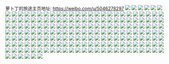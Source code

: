 萝卜丁的旅途主页地址: https://weibo.com/u/5046278297 
![](https://wx4.sinaimg.cn/mw2000/005vvFvrly1h9kzng9oqxj30u00u0102.jpg) 
![](https://wx4.sinaimg.cn/mw2000/005vvFvrly1h9kzngr4spj30u00u0aj0.jpg) 
![](https://wx4.sinaimg.cn/mw2000/005vvFvrly1h9kznhi5dej30u00u0qaw.jpg) 
![](https://wx4.sinaimg.cn/mw2000/005vvFvrly1h9kznicckhj30u00u010z.jpg) 
![](https://wx4.sinaimg.cn/mw2000/005vvFvrly1h9kzqz7zy7j30u00u0zt5.jpg) 
![](https://wx4.sinaimg.cn/mw2000/005vvFvrly1h9jxg8m4dfj31400u0wmi.jpg) 
![](https://wx4.sinaimg.cn/mw2000/005vvFvrly1h9jxg7xqjvj313z0u0aex.jpg) 
![](https://wx4.sinaimg.cn/mw2000/005vvFvrly1h9jxg9s2hlj313z0u00xc.jpg) 
![](https://wx4.sinaimg.cn/mw2000/005vvFvrly1h9hl5ff2g3j31400u07bp.jpg) 
![](https://wx4.sinaimg.cn/mw2000/005vvFvrly1h9hl5etvsfj31400u0n96.jpg) 
![](https://wx4.sinaimg.cn/mw2000/005vvFvrly1h9hl5gl26oj315t0u0ama.jpg) 
![](https://wx4.sinaimg.cn/mw2000/005vvFvrly1h9hl915r0ej31400u0wlw.jpg) 
![](https://wx4.sinaimg.cn/mw2000/005vvFvrly1h9hl90gqwsj31400u0qcu.jpg) 
![](https://wx4.sinaimg.cn/mw2000/005vvFvrly1h9hlaoyb8lj30u00miwjt.jpg) 
![](https://wx4.sinaimg.cn/mw2000/005vvFvrly1h9e322m05fj30u00u0gte.jpg) 
![](https://wx4.sinaimg.cn/mw2000/005vvFvrly1h9e322x6lij30v60pqjst.jpg) 
![](https://wx4.sinaimg.cn/mw2000/005vvFvrly1h94vek2mdrj30u00u0ago.jpg) 
![](https://wx4.sinaimg.cn/mw2000/005vvFvrly1h94vekkx7sj30u00u0dly.jpg) 
![](https://wx4.sinaimg.cn/mw2000/005vvFvrly1h94vejhp0ij30u00u0qdi.jpg) 
![](https://wx4.sinaimg.cn/mw2000/005vvFvrly1h94vel3frij30u00u0te2.jpg) 
![](https://wx4.sinaimg.cn/mw2000/005vvFvrly1h8qzs72x6jj30mi0mi45r.jpg) 
![](https://wx4.sinaimg.cn/mw2000/005vvFvrly1h8qzs4i8raj320d20dhdt.jpg) 
![](https://wx4.sinaimg.cn/mw2000/005vvFvrly1h8qzs6p1skj32c02c0hdu.jpg) 
![](https://wx4.sinaimg.cn/mw2000/005vvFvrly1h8qzs32c6wj32c02c01ky.jpg) 
![](https://wx4.sinaimg.cn/mw2000/005vvFvrly1h8qzs5j8jbj32c02c0kjm.jpg) 
![](https://wx4.sinaimg.cn/mw2000/005vvFvrly1h8jxwo8zt7j31400u0drs.jpg) 
![](https://wx4.sinaimg.cn/mw2000/005vvFvrly1h8jxwnh0pzj30u00mijvk.jpg) 
![](https://wx4.sinaimg.cn/mw2000/005vvFvrly1h8jxwp1gcnj31400u0wmr.jpg) 
![](https://wx4.sinaimg.cn/mw2000/005vvFvrly1h8hp4ah5bbj31400u0wu5.jpg) 
![](https://wx4.sinaimg.cn/mw2000/005vvFvrly1h8hp3s90j1j30u00mi15e.jpg) 
![](https://wx4.sinaimg.cn/mw2000/005vvFvrly1h8hp3i5jxmj30mi0gv0y9.jpg) 
![](https://wx4.sinaimg.cn/mw2000/005vvFvrly1h8bvztxev1j30tv0tvgu7.jpg) 
![](https://wx4.sinaimg.cn/mw2000/005vvFvrly1h8bvzthrupj33402c0u0x.jpg) 
![](https://wx4.sinaimg.cn/mw2000/005vvFvrly1h8bvzu81wbj30u00u0aki.jpg) 
![](https://wx4.sinaimg.cn/mw2000/005vvFvrly1h86qena1asj30u01t1wn0.jpg) 
![](https://wx4.sinaimg.cn/mw2000/005vvFvrly1h81ilox36qj30ty0ty784.jpg) 
![](https://wx4.sinaimg.cn/mw2000/005vvFvrly1h81ilof73sj30tu0tuahp.jpg) 
![](https://wx4.sinaimg.cn/mw2000/005vvFvrly1h81ilpbv67j30u00u0n4p.jpg) 
![](https://wx4.sinaimg.cn/mw2000/005vvFvrly1h7vszazfckj31400u0gwp.jpg) 
![](https://wx4.sinaimg.cn/mw2000/005vvFvrly1h7ujp4i2fhj313u0tu7cf.jpg) 
![](https://wx4.sinaimg.cn/mw2000/005vvFvrly1h7ujp3r0f6j30tu0tutis.jpg) 
![](https://wx4.sinaimg.cn/mw2000/005vvFvrly1h7q0v6s628j30u00u0jx4.jpg) 
![](https://wx4.sinaimg.cn/mw2000/005vvFvrly1h7q0v8y877j30u00u043q.jpg) 
![](https://wx4.sinaimg.cn/mw2000/005vvFvrly1h7oub2rsuhj30tu0tu0zs.jpg) 
![](https://wx4.sinaimg.cn/mw2000/005vvFvrly1h7oub3emm5j30u00u0tgs.jpg) 
![](https://wx4.sinaimg.cn/mw2000/005vvFvrly1h7oub4ilbgj30u00u0qag.jpg) 
![](https://wx4.sinaimg.cn/mw2000/005vvFvrly1h7oub54cbuj30u00u010d.jpg) 
![](https://wx4.sinaimg.cn/mw2000/005vvFvrly1h7oub5zd7hj30u00u0jz1.jpg) 
![](https://wx4.sinaimg.cn/mw2000/005vvFvrly1h7oub6lxezj30u00u0dn0.jpg) 
![](https://wx4.sinaimg.cn/mw2000/005vvFvrly1h7oub25i65j30u00u0agc.jpg) 
![](https://wx4.sinaimg.cn/mw2000/005vvFvrly1h7oub7bko8j30u00u0tf1.jpg) 
![](https://wx4.sinaimg.cn/mw2000/005vvFvrly1h7oub87zwpj30u00u046q.jpg) 
![](https://wx4.sinaimg.cn/mw2000/005vvFvrly1h7oub8qum2j30tu0tun35.jpg) 
![](https://wx4.sinaimg.cn/mw2000/005vvFvrly1h7oufsqkwcj31400u0gtc.jpg) 
![](https://wx4.sinaimg.cn/mw2000/005vvFvrly1h7nker1xgrj327827ab2a.jpg) 
![](https://wx4.sinaimg.cn/mw2000/005vvFvrly1h7ka0v6822j30u00u0wnn.jpg) 
![](https://wx4.sinaimg.cn/mw2000/005vvFvrly1h7ka0ws1fhj30u00u0gv0.jpg) 
![](https://wx4.sinaimg.cn/mw2000/005vvFvrly1h7ka0xil6mj30tu0tujxi.jpg) 
![](https://wx4.sinaimg.cn/mw2000/005vvFvrly1h78laouyctj30u00u0ane.jpg) 
![](https://wx4.sinaimg.cn/mw2000/005vvFvrly1h78laryfocj30u00u075g.jpg) 
![](https://wx4.sinaimg.cn/mw2000/005vvFvrly1h78lawjmdpj30u00u0tic.jpg) 
![](https://wx4.sinaimg.cn/mw2000/005vvFvrly1h78lamquw1j32c02c0afk.jpg) 
![](https://wx4.sinaimg.cn/mw2000/005vvFvrly1h78lb4gitmj32c02c0u0x.jpg) 
![](https://wx4.sinaimg.cn/mw2000/005vvFvrly1h78lbf8m8hj32c02c0wpf.jpg) 
![](https://wx4.sinaimg.cn/mw2000/005vvFvrly1h78lc0baj6j33402c0x22.jpg) 
![](https://wx4.sinaimg.cn/mw2000/005vvFvrly1h78lc57elaj31400u0dva.jpg) 
![](https://wx4.sinaimg.cn/mw2000/005vvFvrly1h78lc9wkkaj30u00u0wiw.jpg) 
![](https://wx4.sinaimg.cn/mw2000/005vvFvrly1h78lcd9ssaj30u00u0ack.jpg) 
![](https://wx4.sinaimg.cn/mw2000/005vvFvrly1h78lcelopvj30mi0u0gtw.jpg) 
![](https://wx4.sinaimg.cn/mw2000/005vvFvrly1h78lcfxokwj30mi0u0n4z.jpg) 
![](https://wx4.sinaimg.cn/mw2000/005vvFvrly1h6vyjf3psrj30tu0tu12f.jpg) 
![](https://wx4.sinaimg.cn/mw2000/005vvFvrly1h6vyjg2ncmj30tu0tu754.jpg) 
![](https://wx4.sinaimg.cn/mw2000/005vvFvrly1h6vyfu1rfuj30tu0tu16f.jpg) 
![](https://wx4.sinaimg.cn/mw2000/005vvFvrly1h6vyfvklcdj31400u0786.jpg) 
![](https://wx4.sinaimg.cn/mw2000/005vvFvrly1h6vyfw94nkj30mi0u0407.jpg) 
![](https://wx4.sinaimg.cn/mw2000/005vvFvrly1h6vyfx0zd4j30mi0u0k18.jpg) 
![](https://wx4.sinaimg.cn/mw2000/005vvFvrly1h6vyfys0irj30u0140h6d.jpg) 
![](https://wx4.sinaimg.cn/mw2000/005vvFvrly1h6vyg0igotj30mi0u0tj1.jpg) 
![](https://wx4.sinaimg.cn/mw2000/005vvFvrly1h6vyg1jdhmj30u014013l.jpg) 
![](https://wx4.sinaimg.cn/mw2000/005vvFvrly1h6vyg2m8rpj30mi0u0alq.jpg) 
![](https://wx4.sinaimg.cn/mw2000/005vvFvrly1h6vyg38y44j30mi0u0n50.jpg) 
![](https://wx4.sinaimg.cn/mw2000/005vvFvrly1h6vyg46vrjj30y80ogq8y.jpg) 
![](https://wx4.sinaimg.cn/mw2000/005vvFvrly1h6vygcrqxoj313u0tuapb.jpg) 
![](https://wx4.sinaimg.cn/mw2000/005vvFvrly1h6tltcwiowj32c03407wj.jpg) 
![](https://wx4.sinaimg.cn/mw2000/005vvFvrly1h6rc3jjllfj30mi0u041m.jpg) 
![](https://wx4.sinaimg.cn/mw2000/005vvFvrly1h6rc47inakj30mi0u0dtt.jpg) 
![](https://wx4.sinaimg.cn/mw2000/005vvFvrly1h6rc3mo44pj30u0140ds8.jpg) 
![](https://wx4.sinaimg.cn/mw2000/005vvFvrly1h6rc3uvva4j313w0u0tl4.jpg) 
![](https://wx4.sinaimg.cn/mw2000/005vvFvrly1h6rc3xkzp4j30mi0u0ajw.jpg) 
![](https://wx4.sinaimg.cn/mw2000/005vvFvrly1h6px30pl6dj32c0340hdu.jpg) 
![](https://wx4.sinaimg.cn/mw2000/005vvFvrly1h61s0z03xxj32c02c0e81.jpg) 
![](https://wx4.sinaimg.cn/mw2000/005vvFvrly1h61s0y5igkj32c02c0k14.jpg) 
![](https://wx4.sinaimg.cn/mw2000/005vvFvrly1h61s0zqb5aj30tu0tudhp.jpg) 
![](https://wx4.sinaimg.cn/mw2000/005vvFvrly1h61s103r8kj30u01hcacb.jpg) 
![](https://wx4.sinaimg.cn/mw2000/005vvFvrly1h60cl0ppm7j32c02c0qdo.jpg) 
![](https://wx4.sinaimg.cn/mw2000/005vvFvrly1h60c4wr5dej32c02c04qq.jpg) 
![](https://wx4.sinaimg.cn/mw2000/005vvFvrly1h60c52b5gej322t22t138.jpg) 
![](https://wx4.sinaimg.cn/mw2000/005vvFvrly1h60c59hs5qj327i27ie82.jpg) 
![](https://wx4.sinaimg.cn/mw2000/005vvFvrly1h60c5pv9wfj30tu0tudgj.jpg) 
![](https://wx4.sinaimg.cn/mw2000/005vvFvrly1h60c5t3wrgj32c02c01ky.jpg) 
![](https://wx4.sinaimg.cn/mw2000/005vvFvrly1h60cl1qaq3j32c02c0x6p.jpg) 
![](https://wx4.sinaimg.cn/mw2000/005vvFvrly1h5n0wjboodj32c02c07wh.jpg) 
![](https://wx4.sinaimg.cn/mw2000/005vvFvrly1h5n0wwl7ksj32c02c01ky.jpg) 
![](https://wx4.sinaimg.cn/mw2000/005vvFvrly1h5n0xlxxbej33402c0u0y.jpg) 
![](https://wx4.sinaimg.cn/mw2000/005vvFvrly1h54egusbihj32c0340qct.jpg) 
![](https://wx4.sinaimg.cn/mw2000/005vvFvrly1h54egvlbhnj33402c0gth.jpg) 
![](https://wx4.sinaimg.cn/mw2000/005vvFvrly1h53xr49z03j30c804b0ss.jpg) 
![](https://wx4.sinaimg.cn/mw2000/005vvFvrly1h4zqa9lth4j32c0340npe.jpg) 
![](https://wx4.sinaimg.cn/mw2000/005vvFvrly1h4zqab3q1mj32c03401ky.jpg) 
![](https://wx4.sinaimg.cn/mw2000/005vvFvrly1h4zqacx1c3j32632w47wi.jpg) 
![](https://wx4.sinaimg.cn/mw2000/005vvFvrly1h4wbcfhpi5j32c02c07wi.jpg) 
![](https://wx4.sinaimg.cn/mw2000/005vvFvrly1h4wbck694oj32c02c0x6p.jpg) 
![](https://wx4.sinaimg.cn/mw2000/005vvFvrly1h4wbcb4hj2j32c02c0npd.jpg) 
![](https://wx4.sinaimg.cn/mw2000/005vvFvrly1h4v424cyj2j32c03407wi.jpg) 
![](https://wx4.sinaimg.cn/mw2000/005vvFvrly1h4v427905pj32c03407wi.jpg) 
![](https://wx4.sinaimg.cn/mw2000/005vvFvrly1h4v428hpb9j313u0tu7go.jpg) 
![](https://wx4.sinaimg.cn/mw2000/005vvFvrly1h4v41ke3z0j313u0tuwpn.jpg) 
![](https://wx4.sinaimg.cn/mw2000/005vvFvrly1h4v41l9v9kj30u00u0dq4.jpg) 
![](https://wx4.sinaimg.cn/mw2000/005vvFvrly1h4v41m7oe9j30tu0tuqcs.jpg) 
![](https://wx4.sinaimg.cn/mw2000/005vvFvrly1h4v41njfnpj31400u01bb.jpg) 
![](https://wx4.sinaimg.cn/mw2000/005vvFvrly1h4v4298zyrj30tu0tu0zx.jpg) 
![](https://wx4.sinaimg.cn/mw2000/005vvFvrly1h4v41i9biij33402c04qs.jpg) 
![](https://wx4.sinaimg.cn/mw2000/005vvFvrly1h4qeblre1xj32ps21cqv5.jpg) 
![](https://wx4.sinaimg.cn/mw2000/005vvFvrly1h4qebqdx39j33402c0hdw.jpg) 
![](https://wx4.sinaimg.cn/mw2000/005vvFvrly1h4qebsplf8j313u0tuqu6.jpg) 
![](https://wx4.sinaimg.cn/mw2000/005vvFvrly1h4qebzecucj33402c0nph.jpg) 
![](https://wx4.sinaimg.cn/mw2000/005vvFvrly1h4qebji7l1j32491l6npd.jpg) 
![](https://wx4.sinaimg.cn/mw2000/005vvFvrly1h4q570iuvdj30x90iqn6g.jpg) 
![](https://wx4.sinaimg.cn/mw2000/005vvFvrly1h4nxi06431j31ah0x74ay.jpg) 
![](https://wx4.sinaimg.cn/mw2000/005vvFvrly1h4nxi0xhquj33402c0kjl.jpg) 
![](https://wx4.sinaimg.cn/mw2000/005vvFvrly1h4lnkzs559j30mi0gvjuj.jpg) 
![](https://wx4.sinaimg.cn/mw2000/005vvFvrly1h4lnj1pc8wj33402c0e82.jpg) 
![](https://wx4.sinaimg.cn/mw2000/005vvFvrly1h4ja7d804lj32c02c0b2a.jpg) 
![](https://wx4.sinaimg.cn/mw2000/005vvFvrly1h4ja6fr24bj30tu0tu46j.jpg) 
![](https://wx4.sinaimg.cn/mw2000/005vvFvrly1h4jad5yqlmj30tu0tuaju.jpg) 
![](https://wx4.sinaimg.cn/mw2000/005vvFvrly1h4ja7fc2wsj32c02c0hdt.jpg) 
![](https://wx4.sinaimg.cn/mw2000/005vvFvrly1h4ia87phl5j31zk1hokh2.jpg) 
![](https://wx4.sinaimg.cn/mw2000/005vvFvrly1h4ia85b9juj33402c0b29.jpg) 
![](https://wx4.sinaimg.cn/mw2000/005vvFvrly1h4ia88qfaqj31zk1ho7sb.jpg) 
![](https://wx4.sinaimg.cn/mw2000/005vvFvrly1h4ia8ba0vvj32ds1sgu0x.jpg) 
![](https://wx4.sinaimg.cn/mw2000/005vvFvrly1h4hw1a4lwbj33402c0kjl.jpg) 
![](https://wx4.sinaimg.cn/mw2000/005vvFvrly1h4g2034ezvj313w0tyn8n.jpg) 
![](https://wx4.sinaimg.cn/mw2000/005vvFvrly1h4g203tzxbj313u0tu4fq.jpg) 
![](https://wx4.sinaimg.cn/mw2000/005vvFvrly1h4eus59ak9j30u00u044n.jpg) 
![](https://wx4.sinaimg.cn/mw2000/005vvFvrly1h4eus42mbkj32c02c0hdt.jpg) 
![](https://wx4.sinaimg.cn/mw2000/005vvFvrly1h4eus4m2mvj30u00u013a.jpg) 
![](https://wx4.sinaimg.cn/mw2000/005vvFvrly1h4eus51197j30u00u0tjo.jpg) 
![](https://wx4.sinaimg.cn/mw2000/005vvFvrly1h4eus4twvnj30tu0tutdy.jpg) 
![](https://wx4.sinaimg.cn/mw2000/005vvFvrly1h4eus5yraqj32c02c0e82.jpg) 
![](https://wx4.sinaimg.cn/mw2000/005vvFvrly1h4c75zlb4vj313w0u04c7.jpg) 
![](https://wx4.sinaimg.cn/mw2000/005vvFvrly1h4blc9jdf9j32c02c0qv6.jpg) 
![](https://wx4.sinaimg.cn/mw2000/005vvFvrly1h4c75ylzprj31400u0k7o.jpg) 
![](https://wx4.sinaimg.cn/mw2000/005vvFvrly1h4blcapdpkj32c02c0e82.jpg) 
![](https://wx4.sinaimg.cn/mw2000/005vvFvrly1h4c760bv4wj313w0u0gxa.jpg) 
![](https://wx4.sinaimg.cn/mw2000/005vvFvrly1h4c760pdsjj30mi0u0130.jpg) 
![](https://wx4.sinaimg.cn/mw2000/005vvFvrly1h4c76180b3j30tu0tuamb.jpg) 
![](https://wx4.sinaimg.cn/mw2000/005vvFvrly1h4blceev90j32c02c0x6q.jpg) 
![](https://wx4.sinaimg.cn/mw2000/005vvFvrly1h4blcfp1mtj33402c01ky.jpg) 
![](https://wx4.sinaimg.cn/mw2000/005vvFvrly1h4c761m1d7j30mi0u0ain.jpg) 
![](https://wx4.sinaimg.cn/mw2000/005vvFvrly1h4blh7zllfj30u00u0dp0.jpg) 
![](https://wx4.sinaimg.cn/mw2000/005vvFvrly1h4c7628ym5j31400u0wrw.jpg) 
![](https://wx4.sinaimg.cn/mw2000/005vvFvrly1h4blcjpf6aj32c03404qq.jpg) 
![](https://wx4.sinaimg.cn/mw2000/005vvFvrly1h4blcknxl3j32ds1sg4qp.jpg) 
![](https://wx4.sinaimg.cn/mw2000/005vvFvrly1h4c78gjtt9j31400u0h0b.jpg) 
![](https://wx4.sinaimg.cn/mw2000/005vvFvrly1h4c78igqfqj30tu0tu7d5.jpg) 
![](https://wx4.sinaimg.cn/mw2000/005vvFvrly1h4a7kn7h1rj32ds1sgtyn.jpg) 
![](https://wx4.sinaimg.cn/mw2000/005vvFvrly1h44lspbt2oj30vd0hnn1v.jpg) 
![](https://wx4.sinaimg.cn/mw2000/005vvFvrly1h44lsq3z1ij30v30hhn1h.jpg) 
![](https://wx4.sinaimg.cn/mw2000/005vvFvrly1h44khp1ho9j30u00u0wo5.jpg) 
![](https://wx4.sinaimg.cn/mw2000/005vvFvrly1h44khpdivrj30u00u0wnp.jpg) 
![](https://wx4.sinaimg.cn/mw2000/005vvFvrly1h44khqq2lyj313u0tu13n.jpg) 
![](https://wx4.sinaimg.cn/mw2000/005vvFvrly1h44khq4jrtj30tu0tudq0.jpg) 
![](https://wx4.sinaimg.cn/mw2000/005vvFvrly1h3zzt15545j31zk1hotwy.jpg) 
![](https://wx4.sinaimg.cn/mw2000/005vvFvrly1h3zzt253hmj31zk1hotux.jpg) 
![](https://wx4.sinaimg.cn/mw2000/005vvFvrly1h3zzt1n8yoj31zk1ho1dv.jpg) 
![](https://wx4.sinaimg.cn/mw2000/005vvFvrly1h3zzt3dhrej31rh1bmav6.jpg) 
![](https://wx4.sinaimg.cn/mw2000/005vvFvrly1h3zzt2t4wjj31zk1ho4qp.jpg) 
![](https://wx4.sinaimg.cn/mw2000/005vvFvrly1h3zzt0nieoj31zk1hoh1h.jpg) 
![](https://wx4.sinaimg.cn/mw2000/005vvFvrly1h3zrgpw2y0j31zk1hoh93.jpg) 
![](https://wx4.sinaimg.cn/mw2000/005vvFvrly1h3ylkx9g1oj32c02c0hdt.jpg) 
![](https://wx4.sinaimg.cn/mw2000/005vvFvrly1h3yll06ez2j32c02c0hdt.jpg) 
![](https://wx4.sinaimg.cn/mw2000/005vvFvrly1h3yll1bzl9j32c02c0kjl.jpg) 
![](https://wx4.sinaimg.cn/mw2000/005vvFvrly1h3ylm6lx7mj30yi0rzwqj.jpg) 
![](https://wx4.sinaimg.cn/mw2000/005vvFvrly1h3v79uquctj33402c0kjp.jpg) 
![](https://wx4.sinaimg.cn/mw2000/005vvFvrly1h3v79wawj8j33402c01ky.jpg) 
![](https://wx4.sinaimg.cn/mw2000/005vvFvrly1h3tyldnrgsj328h27b1kz.jpg) 
![](https://wx4.sinaimg.cn/mw2000/005vvFvrly1h3rsdiyzlkj33402c0npd.jpg) 
